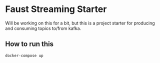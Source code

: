 # Faust Streaming Starter

Will be working on this for a bit, but this is a project starter for producing and consuming topics to/from kafka.

## How to run this

`docker-compose up`
